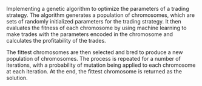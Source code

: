  Implementing a genetic algorithm to optimize the parameters of a trading strategy. The algorithm generates a population of chromosomes, which are sets of randomly initialized parameters for the trading strategy. It then evaluates the fitness of each chromosome by using machine learning to make trades with the parameters encoded in the chromosome and calculates the profitability of the trades.

The fittest chromosomes are then selected and bred to produce a new population of chromosomes. The process is repeated for a number of iterations, with a probability of mutation being applied to each chromosome at each iteration. At the end, the fittest chromosome is returned as the solution.
